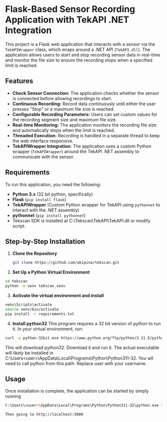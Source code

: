 # Flask-Based Sensor Recording Application with TekAPI .NET Integration

This project is a Flask web application that interacts with a sensor via the `TekAPIWrapper` class, which wraps around a .NET API (`TekAPI.dll`). The application allows users to start and stop recording sensor data in real-time and monitor the file size to ensure the recording stops when a specified limit is reached.

## Features

- **Check Sensor Connection:** The application checks whether the sensor is connected before allowing recordings to start.
- **Continuous Recording:** Record data continuously until either the user presses "Stop" or a maximum file size is reached.
- **Configurable Recording Parameters:** Users can set custom values for the recording segment size and maximum file size.
- **Real-time Monitoring:** The application monitors the recording file size and automatically stops when the limit is reached.
- **Threaded Execution:** Recording is handled in a separate thread to keep the web interface responsive.
- **TekAPIWrapper Integration:** The application uses a custom Python wrapper (`TekAPIWrapper`) around the TekAPI .NET assembly to communicate with the sensor.

## Requirements

To run this application, you need the following:

- **Python 3.x** (32 bit python, specifically)
- **Flask** (`pip install flask`)
- **TekAPIWrapper** (Custom Python wrapper for TekAPI using `pythonnet` to interact with the .NET assembly)
- **pythonnet** (`pip install pythonnet`)
- Tekscan SDK is installed at C:\Tekscan\TekAPI\TekAPI.dll or modify script.

## Step-by-Step Installation

1. **Clone the Repository**
   ```bash
   git clone https://github.com/akipina/tekscan.git
   ```
2. **Set Up a Python Virtual Environment**
```bash
cd tekscan
python -m venv tekscan_venv
```
3. **Activate the virtual environment and install**
```bash
venv\Scripts\activate
source venv/bin/activate
pip install -r requirements.txt
```
4. **Install python32**
This program requires a 32 bit version of python to run it. In your virtual environment, run:
```bash
curl -o python-32bit.exe https://www.python.org/ftp/python/3.11.5/python-3.11.5.exe
```
This will download python32. Download it and run it. The actual executable will likely be installed in C:\Users\<user>\AppData\Local\Programs\Python\Python311-32. You wll need to call python from this path. Replace user with your username.
## Usage
Once installation is complete, the application can be started by simply running
```bash
C:\Users\<user>\AppData\Local\Programs\Python\Python311-32\python.exe tekscan.py

Then going to http://localhost:5000




   

